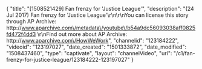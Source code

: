 {
    "title": "[1508521429] Fan frenzy for 'Justice League'",
    "description": "(24 Jul 2017) Fan frenzy for 'Justice League'\r\n\r\nYou can license this story through AP Archive: http:\/\/www.aparchive.com\/metadata\/youtube\/b54a9dc56093038aff0825fd472f4dd3 \r\nFind out more about AP Archive: http:\/\/www.aparchive.com\/HowWeWork",
    "channelid": "123184222",
    "videoid": "123197027",
    "date_created": "1501333872",
    "date_modified": "1508437460",
    "type": "captivate",
    "layout": "channelVideo",
    "url": "\/c1\/fan-frenzy-for-justice-league\/123184222-123197027"
}